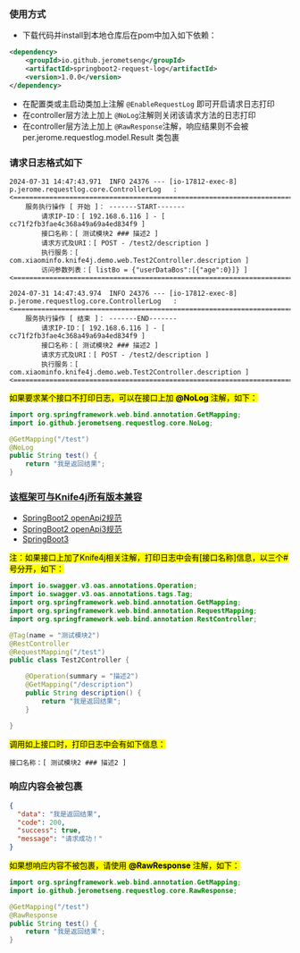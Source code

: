 ### 使用方式
* 下载代码并install到本地仓库后在pom中加入如下依赖：
```xml
<dependency>
    <groupId>io.github.jerometseng</groupId>
    <artifactId>springboot2-request-log</artifactId>
    <version>1.0.0</version>
</dependency>
```
* 在配置类或主启动类加上注解 `@EnableRequestLog` 即可开启请求日志打印
* 在controller层方法上加上 `@NoLog`注解则关闭该请求方法的日志打印
* 在controller层方法上加上 `@RawResponse`注解，响应结果则不会被per.jerome.requestlog.model.Result 类包裹

### 请求日志格式如下
```text
2024-07-31 14:47:43.971  INFO 24376 --- [io-17812-exec-8] p.jerome.requestlog.core.ControllerLog   : 
<==============================================================================================================>
	服务执行操作 [ 开始 ]： -------START------- 
		请求IP-ID：[ 192.168.6.116 ] - [ cc71f2fb3fae4c368a49a69a4ed834f9 ] 
		接口名称：[ 测试模块2 ### 描述2 ] 
		请求方式及URI：[ POST - /test2/description ] 
		执行服务：[ com.xiaominfo.knife4j.demo.web.Test2Controller.description ] 
		访问参数列表：[ listBo = {"userDataBos":[{"age":0}]} ] 
<==============================================================================================================>

2024-07-31 14:47:43.974  INFO 24376 --- [io-17812-exec-8] p.jerome.requestlog.core.ControllerLog   : 
<==============================================================================================================>
	服务执行操作 [ 结束 ]： -------END------- 
		请求IP-ID：[ 192.168.6.116 ] - [ cc71f2fb3fae4c368a49a69a4ed834f9 ] 
		接口名称：[ 测试模块2 ### 描述2 ] 
		请求方式及URI：[ POST - /test2/description ] 
		执行服务：[ com.xiaominfo.knife4j.demo.web.Test2Controller.description ] 
<==============================================================================================================>
```
<mark>如果要求某个接口不打印日志，可以在接口上加 **@NoLog**  注解<mark>，如下：

```java
import org.springframework.web.bind.annotation.GetMapping;
import io.github.jerometseng.requestlog.core.NoLog;

@GetMapping("/test")
@NoLog
public String test() {
    return "我是返回结果";
}
```

### [该框架可与Knife4j所有版本兼容](https://doc.xiaominfo.com/docs/quick-start)
* [SpringBoot2 openApi2规范](https://doc.xiaominfo.com/docs/quick-start#openapi2)
* [SpringBoot2 openApi3规范](https://doc.xiaominfo.com/docs/quick-start#openapi3)
* [SpringBoot3](https://doc.xiaominfo.com/docs/quick-start#spring-boot-3)

<mark>注：如果接口上加了Knife4j相关注解，打印日志中会有[接口名称]信息，以三个#号分开，如下：<mark>
```java
import io.swagger.v3.oas.annotations.Operation;
import io.swagger.v3.oas.annotations.tags.Tag;
import org.springframework.web.bind.annotation.GetMapping;
import org.springframework.web.bind.annotation.RequestMapping;
import org.springframework.web.bind.annotation.RestController;

@Tag(name = "测试模块2")
@RestController
@RequestMapping("/test")
public class Test2Controller {

    @Operation(summary = "描述2")
    @GetMapping("/description")
    public String description() {
        return "我是返回结果";
    }

}
```
<mark>调用如上接口时，打印日志中会有如下信息：<mark>
```text
接口名称：[ 测试模块2 ### 描述2 ] 
```


### 响应内容会被包裹
```json
{
  "data": "我是返回结果",
  "code": 200,
  "success": true,
  "message": "请求成功！"
}
```
<mark>如果想响应内容不被包裹，请使用 **@RawResponse** 注解<mark>，如下：

```java
import org.springframework.web.bind.annotation.GetMapping;
import io.github.jerometseng.requestlog.core.RawResponse;

@GetMapping("/test")
@RawResponse
public String test() {
    return "我是返回结果";
}
```